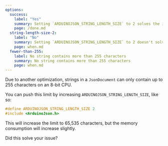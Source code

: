 ```yaml
---
options:
  success:
    label: "Yes"
    summary: Setting `ARDUINOJSON_STRING_LENGTH_SIZE` to 2 solves the issue
    page: /done.md
  string-length-size-2:
    label: "No"
    summary: Setting `ARDUINOJSON_STRING_LENGTH_SIZE` to 2 doesn't solve the issue
    page: when.md
  fewer-than-255:
    label: No string contains more than 255 characters
    summary: No string contains more than 255 characters
    page: when.md
---
```



Due to another optimization, strings in a `JsonDocument` can only contain up to 255 characters on an 8-bit CPU.

You can push this limit by increasing `ARDUINOJSON_STRING_LENGTH_SIZE`, like so:

```cpp
#define ARDUINOJSON_STRING_LENGTH_SIZE 2
#include <ArduinoJson.h>
```

This will increase the limit to 65,535 characters, but the memory consumption will increase slightly.

Did this solve your issue?
